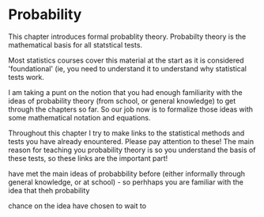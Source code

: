 # Probability

This chapter introduces formal probablity theory. Probabilty theory is the mathematical basis for all statstical tests.

Most statistics courses cover this material at the start as it is considered 'foundational' (ie, you need to understand it to understand why statistical tests work. 

I am taking a punt on the notion that you had enough familiarity with the ideas of probability theory (from school, or general knowledge) to get through the chapters so far. So our job now is to formalize those ideas with some mathematical notation and equations.

Throughout this chapter I try to make links to the statistical methods and tests you have already enountered. Please pay attention to these! The main reason for teaching you probability theory is so you understand the basis of these tests, so these links are the important part!



have met the main ideas of probabbility before (either informally through general knowledge, or at school) - so perhhaps you are familiar with the idea that theh probability 

chance on the idea have chosen to wait to